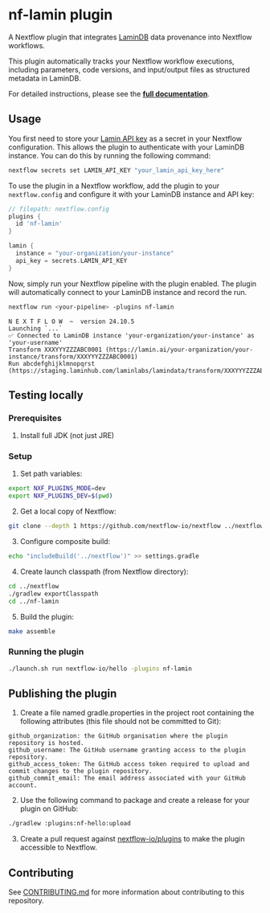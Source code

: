 # nf-lamin plugin

A Nextflow plugin that integrates [LaminDB](https://github.com/laminlabs/lamindb) data provenance into Nextflow workflows.

This plugin automatically tracks your Nextflow workflow executions, including parameters, code versions, and input/output files as structured metadata in LaminDB.

For detailed instructions, please see the [**full documentation**](https://docs.lamin.ai/nextflow).

## Usage

You first need to store your [Lamin API key](https://lamin.ai/settings) as a secret in your Nextflow configuration.
This allows the plugin to authenticate with your LaminDB instance.
You can do this by running the following command:

```bash
nextflow secrets set LAMIN_API_KEY "your_lamin_api_key_here"
```

To use the plugin in a Nextflow workflow, add the plugin to your `nextflow.config` and configure it with your LaminDB instance and API key:

```groovy
// filepath: nextflow.config
plugins {
  id 'nf-lamin'
}

lamin {
  instance = "your-organization/your-instance"
  api_key = secrets.LAMIN_API_KEY
}
```

Now, simply run your Nextflow pipeline with the plugin enabled.
The plugin will automatically connect to your LaminDB instance and record the run.

```bash
nextflow run <your-pipeline> -plugins nf-lamin
```

    N E X T F L O W  ~  version 24.10.5
    Launching `...`
    ✅ Connected to LaminDB instance 'your-organization/your-instance' as 'your-username'
    Transform XXXYYYZZZABC0001 (https://lamin.ai/your-organization/your-instance/transform/XXXYYYZZZABC0001)
    Run abcdefghijklmnopqrst (https://staging.laminhub.com/laminlabs/lamindata/transform/XXXYYYZZZABC0001/abcdefghijklmnopqrst)

## Testing locally

### Prerequisites

1. Install full JDK (not just JRE)

### Setup

1. Set path variables:

```bash
export NXF_PLUGINS_MODE=dev
export NXF_PLUGINS_DEV=$(pwd)
```

2. Get a local copy of Nextflow:

```bash
git clone --depth 1 https://github.com/nextflow-io/nextflow ../nextflow
```

3. Configure composite build:

```bash
echo "includeBuild('../nextflow')" >> settings.gradle
```

4. Create launch classpath (from Nextflow directory):

```bash
cd ../nextflow
./gradlew exportClasspath
cd ../nf-lamin
```

5. Build the plugin:
```bash
make assemble
```

### Running the plugin

```bash
./launch.sh run nextflow-io/hello -plugins nf-lamin
```

## Publishing the plugin

1. Create a file named gradle.properties in the project root containing the following attributes (this file should not be committed to Git):

```
github_organization: the GitHub organisation where the plugin repository is hosted.
github_username: The GitHub username granting access to the plugin repository.
github_access_token: The GitHub access token required to upload and commit changes to the plugin repository.
github_commit_email: The email address associated with your GitHub account.
```

2. Use the following command to package and create a release for your plugin on GitHub:

```bash
./gradlew :plugins:nf-hello:upload
```

3. Create a pull request against [nextflow-io/plugins](https://github.com/nextflow-io/plugins/blob/main/plugins.json) to make the plugin accessible to Nextflow.

## Contributing

See [CONTRIBUTING.md](CONTRIBUTING.md) for more information about contributing to this repository.
